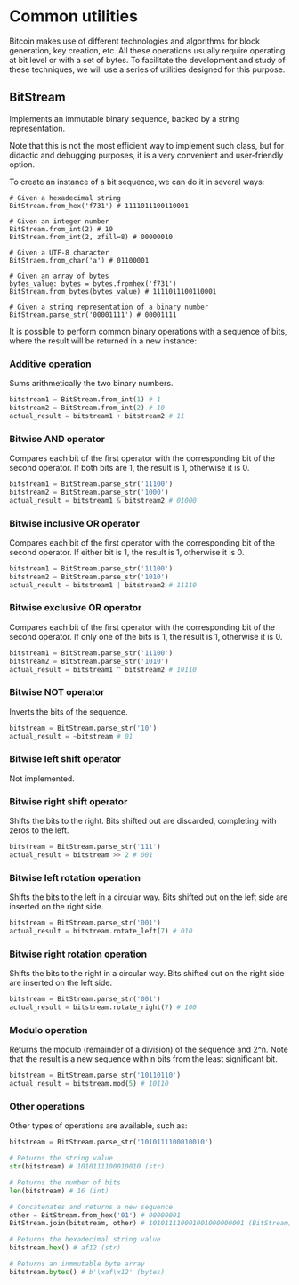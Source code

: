 # Common utilities
Bitcoin makes use of different technologies and algorithms for block generation, key creation, etc. All these operations usually require operating at bit level or with a set of bytes. To facilitate the development and study of these techniques, we will use a series of utilities designed for this purpose.

## BitStream
Implements an immutable binary sequence, backed by a string representation.

Note that this is not the most efficient way to implement such class, but for didactic and debugging purposes, it is a very convenient and user-friendly option.

To create an instance of a bit sequence, we can do it in several ways:

```python3
# Given a hexadecimal string
BitStream.from_hex('f731') # 1111011100110001

# Given an integer number
BitStream.from_int(2) # 10
BitStream.from_int(2, zfill=8) # 00000010

# Given a UTF-8 character
BitStraem.from_char('a') # 01100001

# Given an array of bytes
bytes_value: bytes = bytes.fromhex('f731')
BitStream.from_bytes(bytes_value) # 1111011100110001

# Given a string representation of a binary number
BitStream.parse_str('00001111') # 00001111
```

It is possible to perform common binary operations with a sequence of bits, where the result will be returned in a new instance:

### Additive operation
Sums arithmetically the two binary numbers.

```python
bitstream1 = BitStream.from_int(1) # 1
bitstream2 = BitStream.from_int(2) # 10
actual_result = bitstream1 + bitstream2 # 11
```

### Bitwise AND operator
Compares each bit of the first operator with the corresponding bit of the second operator. If both bits are 1, the result is 1, otherwise it is 0.

```python
bitstream1 = BitStream.parse_str('11100')
bitstream2 = BitStream.parse_str('1000')
actual_result = bitstream1 & bitstream2 # 01000
```

### Bitwise inclusive OR operator
Compares each bit of the first operator with the corresponding bit of the second operator. If either bit is 1, the result is 1, otherwise it is 0.

```python
bitstream1 = BitStream.parse_str('11100')
bitstream2 = BitStream.parse_str('1010')
actual_result = bitstream1 | bitstream2 # 11110
```

### Bitwise exclusive OR operator
Compares each bit of the first operator with the corresponding bit of the second operator. If only one of the bits is 1, the result is 1, otherwise it is 0.

```python
bitstream1 = BitStream.parse_str('11100')
bitstream2 = BitStream.parse_str('1010')
actual_result = bitstream1 ^ bitstream2 # 10110
```

### Bitwise NOT operator
Inverts the bits of the sequence.

```python
bitstream = BitStream.parse_str('10')
actual_result = ~bitstream # 01
```

### Bitwise left shift operator
Not implemented.

### Bitwise right shift operator
Shifts the bits to the right. Bits shifted out are discarded, completing with zeros to the left.

```python
bitstream = BitStream.parse_str('111')
actual_result = bitstream >> 2 # 001
```

### Bitwise left rotation operation
Shifts the bits to the left in a circular way. Bits shifted out on the left side are inserted on the right side.

```python
bitstream = BitStream.parse_str('001')
actual_result = bitstream.rotate_left(7) # 010
```

### Bitwise right rotation operation
Shifts the bits to the right in a circular way. Bits shifted out on the right side are inserted on the left side.

```python
bitstream = BitStream.parse_str('001')
actual_result = bitstream.rotate_right(7) # 100
```

### Modulo operation
Returns the modulo (remainder of a division) of the sequence and 2^n. Note that the result is a new sequence with n bits from the least significant bit.

```python
bitstream = BitStream.parse_str('10110110')
actual_result = bitstream.mod(5) # 10110
```

### Other operations
Other types of operations are available, such as:

```python
bitstream = BitStream.parse_str('1010111100010010')

# Returns the string value
str(bitstream) # 1010111100010010 (str)

# Returns the number of bits 
len(bitstream) # 16 (int)

# Concatenates and returns a new sequence
other = BitStream.from_hex('01') # 00000001
BitStream.join(bitstream, other) # 101011110001001000000001 (BitStream)

# Returns the hexadecimal string value
bitstream.hex() # af12 (str)

# Returns an inmmutable byte array
bitstream.bytes() # b'\xaf\x12' (bytes)
```